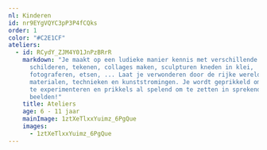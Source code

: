 ```yaml
---
nl: Kinderen
id: nr9EYgVQYC3pP3P4fCQks
order: 1
color: "#C2E1CF"
ateliers:
  - id: RCydY_ZJM4Y01JnPzBRrR
    markdown: "Je maakt op een ludieke manier kennis met verschillende technieken:
      schilderen, tekenen, collages maken, sculpturen kneden in klei,
      fotograferen, etsen, ... Laat je verwonderen door de rijke wereld van
      materialen, technieken en kunststromingen. Je wordt geprikkeld om te doen,
      te experimenteren en prikkels al spelend om te zetten in sprekende
      beelden!"
    title: Ateliers
    age: 6 - 11 jaar
    mainImage: 1ztXeTlxxYuimz_6PgQue
    images:
      - 1ztXeTlxxYuimz_6PgQue
---
```

